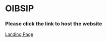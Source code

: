
# OIBSIP
### Please click the link to host the website

[Landing Page](https://ralasi.github.io/OIBSIP/landing_page)


